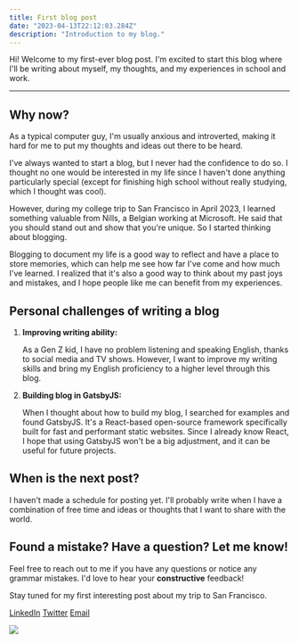 ```yaml
---
title: First blog post
date: "2023-04-13T22:12:03.284Z"
description: "Introduction to my blog."
---
```


Hi! Welcome to my first-ever blog post. I'm excited to start this blog where I'll be writing about myself, my thoughts, and my experiences in school and work.

---

## Why now?
As a typical computer guy, I'm usually anxious and introverted, making it hard for me to put my thoughts and ideas out there to be heard. 

I've always wanted to start a blog, but I never had the confidence to do so. I thought no one would be interested in my  life since I haven't done anything particularly special (except for finishing high school without really studying, which I thought was cool).


However, during my college trip to San Francisco in April 2023, I learned something valuable from Nills, a Belgian working at Microsoft. He said that you should stand out and show that you're unique. So I started thinking about blogging.


Blogging to document my life is a good way to reflect and have a place to store memories, which can help me see how far I've come and how much I've learned. I realized that it's also a good way to think about my past joys and mistakes, and I hope people like me can benefit from my experiences.



## Personal challenges of writing a blog

1. **Improving writing ability:** 
   
   As a Gen Z kid, I have no problem listening and speaking English, thanks to social media and TV shows. However, I want to improve my writing skills and bring my English proficiency to a higher level through this blog.

1. **Building blog in GatsbyJS:** 
   
   When I thought about how to build my blog, I searched for examples and found GatsbyJS. It's a React-based open-source framework specifically built for fast and performant static websites. Since I already know React, I hope that using GatsbyJS won't be a big adjustment, and it can be useful for future projects.



## When is the next post?
I haven't made a schedule for posting yet. I'll probably write when I have a combination of free time and ideas or thoughts that I want to share with the world.



## Found a mistake? Have a question? Let me know!
Feel free to reach out to me if you have any questions or notice any grammar mistakes. I'd love to hear your **constructive** feedback!



Stay tuned for my first interesting post about my trip to San Francisco.

[LinkedIn](https://www.linkedin.com/in/victor-barra)    [Twitter](https://twitter.com/VictorBarraa)    [Email](mailto:victor.barra@live.be)


<img id="gif" src="https://media.tenor.com/kqdONR05QJ0AAAAC/lets-go.gif"/>